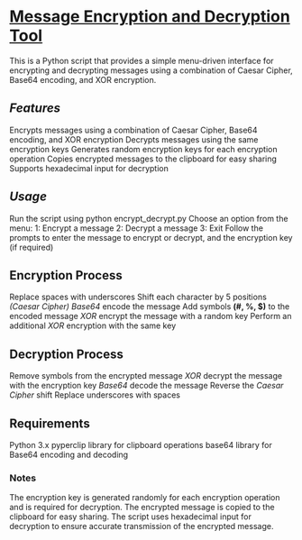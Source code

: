 # <ins>Message Encryption and Decryption Tool</ins>

This is a Python script that provides a simple menu-driven interface for encrypting and decrypting messages using a combination of Caesar Cipher, Base64 encoding, and XOR encryption.

## **_Features_**

Encrypts messages using a combination of Caesar Cipher, Base64 encoding, and XOR encryption
Decrypts messages using the same encryption keys
Generates random encryption keys for each encryption operation
Copies encrypted messages to the clipboard for easy sharing
Supports hexadecimal input for decryption

## **_Usage_**

Run the script using python encrypt_decrypt.py
Choose an option from the menu:
1: Encrypt a message
2: Decrypt a message
3: Exit
Follow the prompts to enter the message to encrypt or decrypt, and the encryption key (if required)

## Encryption Process

Replace spaces with underscores
Shift each character by 5 positions _(Caesar Cipher)_
_Base64_ encode the message
Add symbols **(#, %, $)** to the encoded message
_XOR_ encrypt the message with a random key
Perform an additional _XOR_ encryption with the same key

## Decryption Process

Remove symbols from the encrypted message
_XOR_ decrypt the message with the encryption key
_Base64_ decode the message
Reverse the _Caesar Cipher_ shift
Replace underscores with spaces

## **Requirements**

Python 3.x
pyperclip library for clipboard operations
base64 library for Base64 encoding and decoding

### Notes

The encryption key is generated randomly for each encryption operation and is required for decryption.
The encrypted message is copied to the clipboard for easy sharing.
The script uses hexadecimal input for decryption to ensure accurate transmission of the encrypted message.
